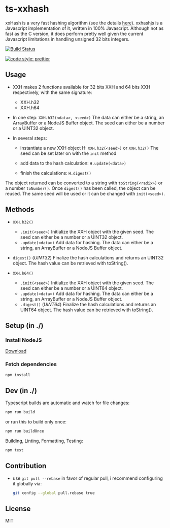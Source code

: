 # ts-xxhash

xxHash is a very fast hashing algorithm (see the details [here](https://github.com/Cyan4973/xxHash)). xxhashjs is a Javascript implementation of it, written in 100% Javascript. Although not as fast as the C version, it does perform pretty well given the current Javascript limitations in handling unsigned 32 bits integers.

[![Build Status](https://travis-ci.com/ltetzlaff/ts-xxhash.svg?branch=master)](https://travis-ci.com/ltetzlaff/ts-xxhash)

[![code style: prettier](https://img.shields.io/badge/code_style-prettier-ff69b4.svg?style=flat-square)](https://github.com/prettier/prettier)

## Usage

* XXH makes 2 functions available for 32 bits XXH and 64 bits XXH respectively, with the same signature:

	* XXH.h32
	* XXH.h64

* In one step:
`XXH.h32(<data>, <seed>)`
The data can either be a string, an ArrayBuffer or a NodeJS Buffer object.
The seed can either be a number or a UINT32 object.

* In several steps:
	* instantiate a new XXH object H:
`XXH.h32(<seed>)` or `XXH.h32()`
The seed can be set later on with the `init` method

	* add data to the hash calculation:
`H.update(<data>)`

	* finish the calculations:
`H.digest()`

The object returned can be converted to a string with `toString(<radix>)` or a number `toNumber()`.
Once `digest()` has been called, the object can be reused. The same seed will be used or it can be changed with `init(<seed>)`.


## Methods

* `XXH.h32()`
	* `.init(<seed>)`
	Initialize the XXH object with the given seed. The seed can either be a number or a UINT32 object.
	* `.update(<data>)`
	Add data for hashing. The data can either be a string, an ArrayBuffer or a NodeJS Buffer object.

* `digest()` (_UINT32_)
	Finalize the hash calculations and returns an UINT32 object. The hash value can be retrieved with toString(<radix>).

* `XXH.h64()`
	* `.init(<seed>)`
	Initialize the XXH object with the given seed. The seed can either be a number or a UINT64 object.
	* `.update(<data>)`
	Add data for hashing. The data can either be a string, an ArrayBuffer or a NodeJS Buffer object.
	* `.digest()` (_UINT64_)
	Finalize the hash calculations and returns an UINT64 object. The hash value can be retrieved with toString(<radix>).



## Setup (in ./)

### Install NodeJS

[Download](https://nodejs.org/en/download/current/)

### Fetch dependencies

```bash
npm install
```

## Dev (in ./)

Typescript builds are automatic and watch for file changes:
```bash
npm run build
```

or run this to build only once:
```bash
npm run buildOnce
```

Building, Linting, Formatting, Testing:
```bash
npm test
```

## Contribution

- use `git pull --rebase` in favor of regular pull, i recommend configuring it globally via:
  ```bash
  git config --global pull.rebase true
  ```

## License

MIT
